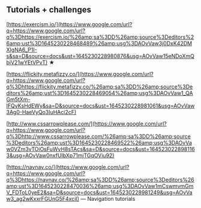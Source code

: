 ## Tutorials + challenges

[https://exercism.io/](https://www.google.com/url?q=https://www.google.com/url?q%3Dhttps://exercism.io/%26amp;sa%3DD%26amp;source%3Deditors%26amp;ust%3D1645230228468489%26amp;usg%3DAOvVaw3j0DxK42DMXIgNA6_P1I-s&sa=D&source=docs&ust=1645230228980876&usg=AOvVaw15eNDoXmQbjV21wYEtVPvT) ★

[https://flickity.metafizzy.co/](https://www.google.com/url?q=https://www.google.com/url?q%3Dhttps://flickity.metafizzy.co/%26amp;sa%3DD%26amp;source%3Deditors%26amp;ust%3D1645230228469054%26amp;usg%3DAOvVaw1_QAGm5tXm-IFQyKsHdEWy&sa=D&source=docs&ust=1645230228981061&usg=AOvVaw3Ag0-HaeVyQo3IuHAci2cF)

[http://www.cssarrowplease.com/](https://www.google.com/url?q=https://www.google.com/url?q%3Dhttp://www.cssarrowplease.com/%26amp;sa%3DD%26amp;source%3Deditors%26amp;ust%3D1645230228469522%26amp;usg%3DAOvVaw0VZm3vTOiOsFuWvH8sTAcs&sa=D&source=docs&ust=1645230228981163&usg=AOvVaw0nxfUIbXp71mjTGqOViu92)

[https://navnav.co/](https://www.google.com/url?q=https://www.google.com/url?q%3Dhttps://navnav.co/%26amp;sa%3DD%26amp;source%3Deditors%26amp;ust%3D1645230228470036%26amp;usg%3DAOvVaw1mCswmvmGmV_FDToL0yeE2&sa=D&source=docs&ust=1645230228981249&usg=AOvVaw3_ag2wKxxrFGUnG5F4xciI) — Navigation tutorials